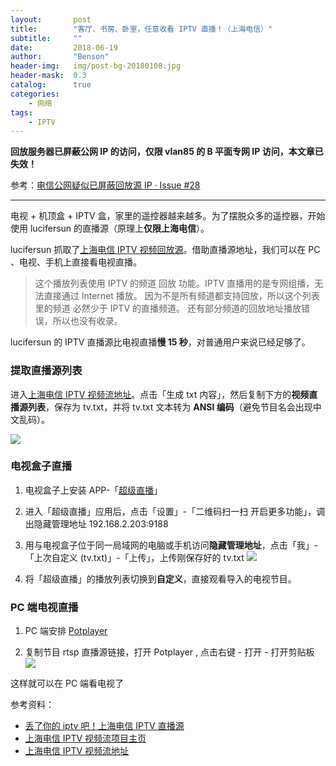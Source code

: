 ```yaml
---
layout:       post
title:        "客厅、书房、卧室，任意收看 IPTV 直播！（上海电信）"
subtitle:     ""
date:         2018-06-19
author:       "Benson"
header-img:   img/post-bg-20180108.jpg
header-mask:  0.3
catalog:      true
categories:
    - 网络
tags:
    - IPTV
---
```

**回放服务器已屏蔽公网 IP 的访问，仅限 vlan85 的 B 平面专网 IP 访问，本文章已失效！**

参考：[电信公网疑似已屏蔽回放源 IP · Issue #28](https://github.com/lucifersun/China-Telecom-ShangHai-IPTV-list/issues/28)

---

电视 + 机顶盒 + IPTV 盒，家里的遥控器越来越多。为了摆脱众多的遥控器，开始使用 lucifersun 的直播源（原理上**仅限上海电信**）。

lucifersun 抓取了[上海电信 IPTV 视频回放源](https://github.com/lucifersun/China-Telecom-ShangHai-IPTV-list)。借助直播源地址，我们可以在 PC 、电视、手机上直接看电视直播。
> 这个播放列表使用 IPTV 的频道 回放 功能。IPTV 直播用的是专网组播，无法直接通过 Internet 播放。
因为不是所有频道都支持回放，所以这个列表里的频道 必然少于 IPTV 的直播频道。
还有部分频道的回放地址播放错误，所以也没有收录。

lucifersun 的 IPTV 直播源比电视直播**慢 15 秒**，对普通用户来说已经足够了。

### 提取直播源列表

进入[上海电信 IPTV 视频流地址](https://htmlpreview.github.io/?https://raw.githubusercontent.com/lucifersun/China-Telecom-ShangHai-IPTV-list/master/IPTV.html)。点击「生成 txt 内容」，然后复制下方的**视频直播源列表**，保存为 tv.txt，并将 tv.txt 文本转为 **ANSI 编码**（避免节目名会出现中文乱码）。

![](http://tc.seoipo.com/20180619170944.png)

### 电视盒子直播

1. 电视盒子上安装 APP-「[超级直播](http://down.znds.com/apk/tv/2017/0329/5375.html)」

2. 进入「超级直播」应用后，点击「设置」-「二维码扫一扫 开启更多功能」，调出隐藏管理地址 192.168.2.203:9188

3. 用与电视盒子位于同一局域网的电脑或手机访问**隐藏管理地址**，点击「我」-「上次自定义 (tv.txt)」-「上传」，上传刚保存好的 tv.txt
![](http://tc.seoipo.com/20180619164137.png)

4. 将「超级直播」的播放列表切换到**自定义**，直接观看导入的电视节目。

### PC 端电视直播

1. PC 端安排 [Potplayer](http://www.potplayer.org/)

2. 复制节目 rtsp 直播源链接，打开 Potplayer , 点击右键 - 打开 - 打开剪贴板
![](http://tc.seoipo.com/20180619140722.png)

这样就可以在 PC 端看电视了

参考资料：

* [丢了你的 iptv 吧！上海电信 IPTV 直播源](http://koolshare.cn/thread-133246-1-1.html)
* [上海电信 IPTV 视频流项目主页](https://github.com/lucifersun/China-Telecom-ShangHai-IPTV-list)
* [上海电信 IPTV 视频流地址](http://htmlpreview.github.io/?https://raw.githubusercontent.com/lucifersun/China-Telecom-ShangHai-IPTV-list/master/iptvplayseek.html)
